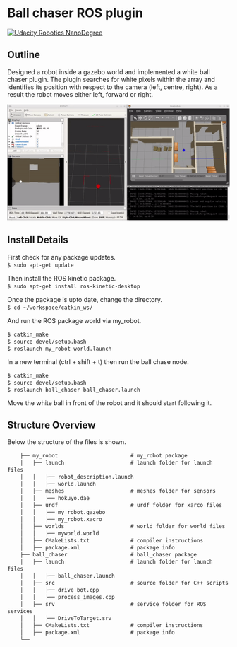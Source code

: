 # Ball chaser ROS plugin
[![Udacity Robotics NanoDegree](https://img.shields.io/badge/Udacity-RoboND-blue.svg?logo=udacity&link=http://left)](https://www.udacity.com/course/robotics-software-engineer--nd209)

## Outline

Designed a robot inside a gazebo world and implemented a white ball chaser plugin. The plugin searches for white pixels within the array and identifies its position with respect to the camera (left, centre, right). As a result the robot moves either left, forward or right.

<div align="center">
    <img src="ballchaser-plugin.gif" width="600">
</div>

## Install Details

First check for any package updates.  
`$ sudo apt-get update `

Then install the ROS kinetic package.  
`$ sudo apt-get install ros-kinetic-desktop `

Once the package is upto date, change the directory.  
`$ cd ~/workspace/catkin_ws/ `

And run the ROS package world via my_robot.
```
$ catkin_make
$ source devel/setup.bash
$ roslaunch my_robot world.launch
```

In a new terminal (ctrl + shift + t) then run the ball chase node.
```
$ catkin_make
$ source devel/setup.bash
$ roslaunch ball_chaser ball_chaser.launch
```
Move the white ball in front of the robot and it should start following it.
## Structure Overview

Below the structure of the files is shown.
```
    ├── my_robot                       # my_robot package                   
    │   ├── launch                     # launch folder for launch files   
    │   │   ├── robot_description.launch
    │   │   ├── world.launch
    │   ├── meshes                     # meshes folder for sensors
    │   │   ├── hokuyo.dae
    │   ├── urdf                       # urdf folder for xarco files
    │   │   ├── my_robot.gazebo
    │   │   ├── my_robot.xacro
    │   ├── worlds                     # world folder for world files
    │   │   ├── myworld.world
    │   ├── CMakeLists.txt             # compiler instructions
    │   ├── package.xml                # package info
    ├── ball_chaser                    # ball_chaser package                   
    │   ├── launch                     # launch folder for launch files   
    │   │   ├── ball_chaser.launch
    │   ├── src                        # source folder for C++ scripts
    │   │   ├── drive_bot.cpp
    │   │   ├── process_images.cpp
    │   ├── srv                        # service folder for ROS services
    │   │   ├── DriveToTarget.srv
    │   ├── CMakeLists.txt             # compiler instructions
    │   ├── package.xml                # package info                  
    └──
```
